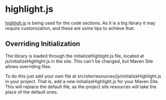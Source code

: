 # highlight.js

[highligh.js][highlight] is being used for the code sections. As it is a big library it may require customization, and these are some tips to achieve that.

## Overriding Initialization

The library is loaded through the initializeHighlight.js file, located at js/initializeHighlight.js in the site. This can't be changed, but Maven Site allows overriding files.

To do this just add your own file at src/site/resources/js/initializeHighlight.js in your project. That is, add a new initializeHighlight.js for your Maven Site. This will replace the default file, as the project site resources will take the place of the default ones.

[highlight]: https://highlightjs.org/
